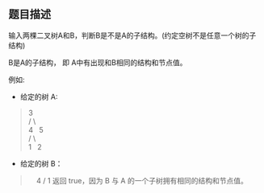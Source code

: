 ## 题目描述
输入两棵二叉树A和B，判断B是不是A的子结构。(约定空树不是任意一个树的子结构)

B是A的子结构， 即 A中有出现和B相同的结构和节点值。

例如:
* 给定的树 A:

>   3  
   / \  
  4   5  
 / \  
1   2  
* 给定的树 B：

>    4
    /
   1
返回 true，因为 B 与 A 的一个子树拥有相同的结构和节点值。
